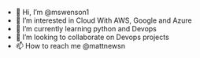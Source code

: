 - 👋 Hi, I’m @mswenson1
- 👀 I’m interested in Cloud With AWS, Google and Azure
- 🌱 I’m currently learning python and Devops
- 💞️ I’m looking to collaborate on Devops projects
- 📫 How to reach me @mattnewsn

<!---
mswenson1/mswenson1 is a ✨ special ✨ repository because its `README.md` (this file) appears on your GitHub profile.
You can click the Preview link to take a look at your changes.
--->
